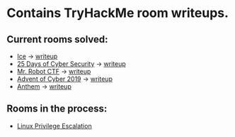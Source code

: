 # Contains TryHackMe room writeups.
## Current rooms solved:
  - [Ice](https://tryhackme.com/room/ice) &rarr; [writeup](https://github.com/ziadhamdy88/THM/tree/main/ice#recon-stage)
  - [25 Days of Cyber Security](https://tryhackme.com/room/learncyberin25days) &rarr; [writeup](https://github.com/ziadhamdy88/THM/tree/main/25-days-of-cybersecurity)
  - [Mr. Robot CTF](https://tryhackme.com/room/mrrobot) &rarr; [writeup](https://github.com/ziadhamdy88/THM/tree/main/Mr.Robot_CTF#scanning)
  - [Advent of Cyber 2019](https://tryhackme.com/room/25daysofchristmas) &rarr; [writeup](https://github.com/ziadhamdy88/THM/tree/main/Advent-of-cyber-1-2019)
  - [Anthem](https://tryhackme.com/r/room/anthem) &rarr; [writeup](https://github.com/ziadhamdy88/THM/tree/main/Anthem#enumeration)
## Rooms in the process:
  - [Linux Privilege Escalation](https://tryhackme.com/r/room/linprivesc)
